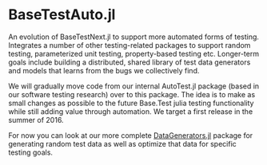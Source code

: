 # BaseTestAuto.jl

An evolution of BaseTestNext.jl to support more automated forms of testing. Integrates a number of other testing-related packages to support random testing, parameterized unit testing, property-based testing etc. Longer-term goals include building a distributed, shared library of test data generators and models that learns from the bugs we collectively find.

We will gradually move code from our internal AutoTest.jl package (based in our software testing research) over to this package. The idea is to make as small changes as possible to the future Base.Test julia testing functionality while still adding value through automation. We target a first release in the summer of 2016.

For now you can look at our more complete [DataGenerators.jl](http://github.com/simonpoulding/DataGenerators.jl) package for generating random test data as well as optimize that data for specific testing goals.